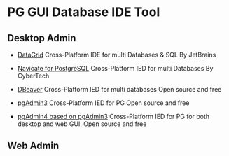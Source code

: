 # PG GUI Database IDE Tool

## Desktop Admin
- [DataGrid](https://www.jetbrains.com/datagrip/?fromMenu)
 Cross-Platform IDE for multi Databases & SQL 
 By JetBrains

* [Navicate for PostgreSQL](https://www.navicat.com/en/products/navicat-for-postgresql)
 Cross-Platform IED for multi Databases
 By CyberTech 

* [DBeaver]()
 Cross-Platform IED for multi databases
 Open source and free

* [pgAdmin3]()
 Cross-Platform IED for PG
 Open source and free

* [pgAdmin4 based on pgAdmin3]()
 Cross-Platform IED for PG 
 for both desktop and web GUI.
 Open source and free


## Web Admin


 
